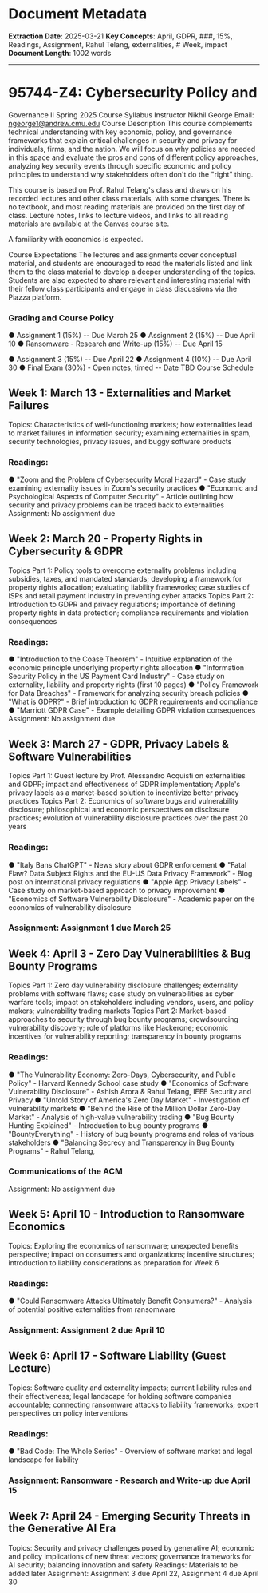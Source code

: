 # Document Metadata

**Extraction Date**: 2025-03-21
**Key Concepts**: April, GDPR, ###, 15%, Readings, Assignment, Rahul Telang, externalities, # Week, impact
**Document Length**: 1002 words

---

# 95744-Z4: Cybersecurity Policy and

Governance II
Spring 2025 Course Syllabus
Instructor
Nikhil George
Email: ngeorge1@andrew.cmu.edu
Course Description
This course complements technical understanding with key economic, policy, and governance
frameworks that explain critical challenges in security and privacy for individuals, firms, and the
nation. We will focus on why policies are needed in this space and evaluate the pros and cons
of different policy approaches, analyzing key security events through specific economic and
policy principles to understand why stakeholders often don't do the "right" thing.

This course is based on Prof. Rahul Telang's class and draws on his recorded lectures and
other class materials, with some changes. There is no textbook, and most reading materials are
provided on the first day of class. Lecture notes, links to lecture videos, and links to all reading
materials are available at the Canvas course site.

A familiarity with economics is expected.

Course Expectations
The lectures and assignments cover conceptual material, and students are encouraged to read
the materials listed and link them to the class material to develop a deeper understanding of the
topics. Students are also expected to share relevant and interesting material with their fellow
class participants and engage in class discussions via the Piazza platform.
### Grading and Course Policy

● Assignment 1 (15%) -- Due March 25
● Assignment 2 (15%) -- Due April 10
● Ransomware - Research and Write-up (15%) -- Due April 15

● Assignment 3 (15%) -- Due April 22
● Assignment 4 (10%) -- Due April 30
● Final Exam (30%) - Open notes, timed -- Date TBD
Course Schedule
## Week 1: March 13 - Externalities and Market Failures

Topics: Characteristics of well-functioning markets; how externalities lead to market failures in
information security; examining externalities in spam, security technologies, privacy issues, and
buggy software products
### Readings:

● "Zoom and the Problem of Cybersecurity Moral Hazard" - Case study examining
externality issues in Zoom's security practices
● "Economic and Psychological Aspects of Computer Security" - Article outlining how
security and privacy problems can be traced back to externalities
Assignment: No assignment due
## Week 2: March 20 - Property Rights in Cybersecurity & GDPR

Topics Part 1: Policy tools to overcome externality problems including subsidies, taxes, and
mandated standards; developing a framework for property rights allocation; evaluating liability
frameworks; case studies of ISPs and retail payment industry in preventing cyber attacks
Topics Part 2: Introduction to GDPR and privacy regulations; importance of defining property
rights in data protection; compliance requirements and violation consequences
### Readings:

● "Introduction to the Coase Theorem" - Intuitive explanation of the economic principle
underlying property rights allocation
● "Information Security Policy in the US Payment Card Industry" - Case study on
externality, liability and property rights (first 10 pages)
● "Policy Framework for Data Breaches" - Framework for analyzing security breach
policies
● "What is GDPR?" - Brief introduction to GDPR requirements and compliance
● "Marriott GDPR Case" - Example detailing GDPR violation consequences
Assignment: No assignment due
## Week 3: March 27 - GDPR, Privacy Labels & Software Vulnerabilities

Topics Part 1: Guest lecture by Prof. Alessandro Acquisti on externalities and GDPR; impact
and effectiveness of GDPR implementation; Apple's privacy labels as a market-based solution
to incentivize better privacy practices
Topics Part 2: Economics of software bugs and vulnerability disclosure; philosophical and
economic perspectives on disclosure practices; evolution of vulnerability disclosure practices
over the past 20 years
### Readings:

● "Italy Bans ChatGPT" - News story about GDPR enforcement
● "Fatal Flaw? Data Subject Rights and the EU-US Data Privacy Framework" - Blog post
on international privacy regulations
● "Apple App Privacy Labels" - Case study on market-based approach to privacy
improvement
● "Economics of Software Vulnerability Disclosure" - Academic paper on the economics of
vulnerability disclosure
### Assignment: Assignment 1 due March 25

## Week 4: April 3 - Zero Day Vulnerabilities & Bug Bounty Programs

Topics Part 1: Zero day vulnerability disclosure challenges; externality problems with software
flaws; case study on vulnerabilities as cyber warfare tools; impact on stakeholders including
vendors, users, and policy makers; vulnerability trading markets
Topics Part 2: Market-based approaches to security through bug bounty programs;
crowdsourcing vulnerability discovery; role of platforms like Hackerone; economic incentives for
vulnerability reporting; transparency in bounty programs
### Readings:

● "The Vulnerability Economy: Zero-Days, Cybersecurity, and Public Policy" - Harvard
Kennedy School case study
● "Economics of Software Vulnerability Disclosure" - Ashish Arora & Rahul Telang, IEEE
Security and Privacy
● "Untold Story of America's Zero Day Market" - Investigation of vulnerability markets
● "Behind the Rise of the Million Dollar Zero-Day Market" - Analysis of high-value
vulnerability trading
● "Bug Bounty Hunting Explained" - Introduction to bug bounty programs
● "BountyEverything" - History of bug bounty programs and roles of various stakeholders
● "Balancing Secrecy and Transparency in Bug Bounty Programs" - Rahul Telang,
### Communications of the ACM

Assignment: No assignment due

## Week 5: April 10 - Introduction to Ransomware Economics

Topics: Exploring the economics of ransomware; unexpected benefits perspective; impact on
consumers and organizations; incentive structures; introduction to liability considerations as
preparation for Week 6
### Readings:

● "Could Ransomware Attacks Ultimately Benefit Consumers?" - Analysis of potential
positive externalities from ransomware
### Assignment: Assignment 2 due April 10

## Week 6: April 17 - Software Liability (Guest Lecture)

Topics: Software quality and externality impacts; current liability rules and their effectiveness;
legal landscape for holding software companies accountable; connecting ransomware attacks to
liability frameworks; expert perspectives on policy interventions
### Readings:

● "Bad Code: The Whole Series" - Overview of software market and legal landscape for
liability
### Assignment: Ransomware - Research and Write-up due April 15

## Week 7: April 24 - Emerging Security Threats in the Generative AI Era

Topics: Security and privacy challenges posed by generative AI; economic and policy
implications of new threat vectors; governance frameworks for AI security; balancing innovation
and safety
Readings: Materials to be added later
Assignment: Assignment 3 due April 22, Assignment 4 due April 30